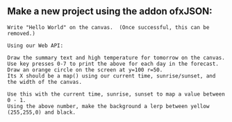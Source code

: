 ## Make a new project using the addon ofxJSON: 

	Write "Hello World" on the canvas.  (Once successful, this can be removed.)
	
	Using our Web API:
	
	Draw the summary text and high temperature for tomorrow on the canvas.
	Use key presses 0-7 to print the above for each day in the forecast. 
	Draw an orange circle on the screen at y=100 r=50.
	Its X should be a map() using our current time, sunrise/sunset, and the width of the canvas.

	Use this with the current time, sunrise, sunset to map a value between 0 - 1.
	Using the above number, make the background a lerp between yellow (255,255,0) and black.


